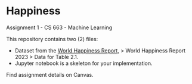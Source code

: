 # Happiness

Assignment 1 - CS 663 - Machine Learning

This repository contains two (2) files:
* Dataset from the [World Happiness Report](https://worldhappiness.report/data/), > World Happiness Report 2023 > Data for Table 2.1.
* Jupyter notebook is a skeleton for your implementation.

Find assignment details on Canvas.
